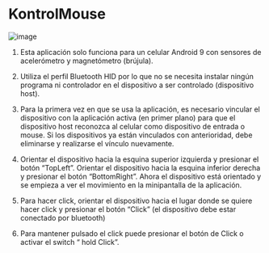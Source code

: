 # KontrolMouse

![image](https://user-images.githubusercontent.com/84058890/187531311-fedf3b10-ef4a-4898-bb21-3a0e244965dc.png)

1. Esta aplicación solo funciona para un celular Android 9 con sensores de acelerómetro y magnetómetro (brújula). 
 
2. Utiliza el perfil Bluetooth HID por lo que no se necesita instalar ningún programa ni controlador en el dispositivo a ser controlado (dispositivo host).

3. Para la primera vez en que se usa la aplicación, es necesario vincular el dispositivo con la aplicación activa (en primer plano) para que el dispositivo host reconozca al celular como dispositivo de entrada o mouse. 
Si los dispositivos ya están vinculados con anterioridad, debe eliminarse y realizarse el vínculo nuevamente. 

4. Orientar el dispositivo hacia la esquina superior izquierda y presionar el botón “TopLeft”. Orientar el dispositivo hacia la esquina inferior derecha y presionar el botón “BottomRight”. Ahora el dispositivo está orientado y se empieza a ver el movimiento en la minipantalla de la aplicación.

5. Para hacer click, orientar el dispositivo hacia el lugar donde se quiere hacer click y presionar el botón “Click” (el dispositivo debe estar conectado por bluetooth)

6. Para mantener pulsado el click puede presionar el botón de Click o activar el switch “ hold Click”.
